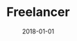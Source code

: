 ---
layout: site
title: "Freelancer"
date: 2018-01-01
categories: [lifestyle]
version: 5.1.0
major: 5
minor: 1
patch: 0
slug: freelancer
link: https://www.freelancer.com/
submitter: lpolepeddi
permalink: /sites/:slug
---